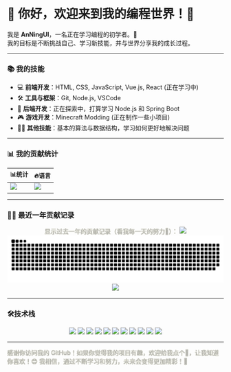 # 🌱 你好，欢迎来到我的编程世界！🌱

我是 **AnNingUI**，一名正在学习编程的初学者。🚀  
我的目标是不断挑战自己、学习新技能，并与世界分享我的成长过程。

---

### 📚 我的技能
- 💻 **前端开发**：HTML, CSS, JavaScript, Vue.js, React (正在学习中)
- 🛠️ **工具与框架**：Git, Node.js, VSCode
- 🔧 **后端开发**：正在探索中，打算学习 Node.js 和 Spring Boot
- 🎮 **游戏开发**：Minecraft Modding (正在制作一些小项目)
- 🧑‍💻 **其他技能**：基本的算法与数据结构，学习如何更好地解决问题

---

### 📊 我的贡献统计
<p align="center">
<table align="center">
  <thead>
    <tr>
      <th>📊统计</th>
      <th>🔥语言</th>
    </tr>
  </thead>
  <tbody>
    <tr>
      <td><img src="https://github-readme-stats.vercel.app/api?username=AnNingUI&show_icons=true&theme=transparent&hide_border=true"></img></td>
      <td><img src="https://github-readme-stats.vercel.app/api/top-langs/?username=AnNingUI&layout=compact&theme=transparent&hide_border=true"></img></td>
    </tr>
  </tbody>
</table>
</p>

---

### 🧑‍💻 最近一年贡献记录

<p align="center">
<span style="color: rgb(251,249,250,0.8); text-shadow: 0 0 1px rgb(5, 9, 3) ,0 0 2px rgba(255, 255, 198, 0.8);">
显示过去一年的贡献记录（看我每一天的努力💪）：
</span>
<!-- <div style="background-color: #ffffff"> -->
<img src="https://github-profile-summary-cards.vercel.app/api/cards/profile-details?username=AnNingUI&theme=transparent" />
<picture>
  <source media="(prefers-color-scheme: dark)" srcset="https://raw.githubusercontent.com/AnNingUI/AnNingUI/output/github-contribution-grid-snake-dark.svg" />
  <source media="(prefers-color-scheme: light)" srcset="https://raw.githubusercontent.com/AnNingUI/AnNingUI/output/github-contribution-grid-snake.svg" />
  <img alt="github-snake" src="https://raw.githubusercontent.com/AnNingUI/AnNingUI/output/github-contribution-grid-snake.svg" />
</picture>
<img src="https://github-readme-activity-graph.vercel.app/graph?username=AnNingUI&theme=github-compact" />
<!-- </div> -->
</p>

---

### 🛠️技术栈
<p align="center">
  <img src="https://img.shields.io/badge/HTML5-E34F26?style=flat&logo=html5&logoColor=white" />
  <img src="https://img.shields.io/badge/CSS3-1572B6?style=flat&logo=css3&logoColor=white" />
  <img src="https://img.shields.io/badge/JavaScript-F7DF1E?style=flat&logo=javascript&logoColor=black" />
  <img src="https://img.shields.io/badge/Vue.js-4FC08D?style=flat&logo=vue.js&logoColor=white" />
  <img src="https://img.shields.io/badge/Node.js-339933?style=flat&logo=node.js&logoColor=white" />
  <img src="https://img.shields.io/badge/Express.js-000000?style=flat&logo=express&logoColor=white" />
  <img src="https://img.shields.io/badge/Git-F05032?style=flat&logo=git&logoColor=white" />
  <img src="https://img.shields.io/badge/Vite-646CFF?style=flat&logo=vite&logoColor=white" />
  <img src="https://img.shields.io/badge/Java-007396?style=flat&logo=java&logoColor=white" />
  <img src="https://img.shields.io/badge/Gradle-02303A?style=flat&logo=gradle&logoColor=white" />
  <img src="https://img.shields.io/badge/Spring%20Boot-6DB33F?style=flat&logo=spring-boot&logoColor=white" />
</p>

---

<span style="color: rgb(251,249,250,0.8); text-shadow: 0 0 1px rgb(5, 9, 3) ,0 0 2px rgba(255, 255, 198, 0.8);">
感谢你访问我的 GitHub！如果你觉得我的项目有趣，欢迎给我点个🌟，让我知道你喜欢！😊  
我相信，通过不断学习和努力，未来会变得更加精彩！🚀
</span>
